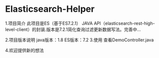 # Elasticsearch-Helper
1.项目简介
  此项目是ES（基于ES7.2.1） JAVA API（elasticsearch-rest-high-level-client）的封装.版本是7.2.1简化查询过滤更新数据写法。完善中...

2.项目版本说明
     java版本：1.8
     ES版本：7.2
3.使用
  查看DemoController.java
    
4.欢迎提供新的想法
    


  

